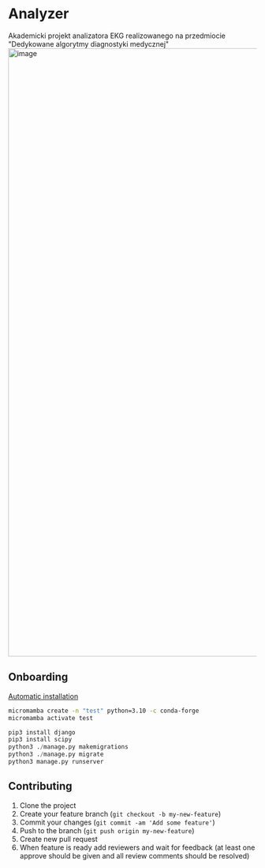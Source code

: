 # Analyzer
Akademicki projekt analizatora EKG realizowanego na przedmiocie "Dedykowane algorytmy diagnostyki medycznej"
[<img width="1231" alt="image" src="https://user-images.githubusercontent.com/22752828/202790800-678b2c61-5350-4608-bb71-5b9b9a2401cf.png">](https://coggle.it/diagram/Y3fhb71Eo51jevuX/t/-/6821abec65cb3b7c8fe64d795b9845c34a429eb27f34f7e216be326823b10820)

## Onboarding
<!-- [How to install and use pip on macOS ](https://gist.github.com/haircut/14705555d58432a5f01f9188006a04ed) -->
[Automatic installation](https://mamba.readthedocs.io/en/latest/installation.html)

```sh
micromamba create -n "test" python=3.10 -c conda-forge
micromamba activate test
```
<!-- How to install on Debian Linux
```sh
sudo apt update
sudo apt install libffi-dev libsqlite3-dev zlib1g-dev libncurses5-dev libgdbm-dev libnss3-dev libssl-dev build-essential libreadline-dev wget libbz2-dev
wget https://www.python.org/ftp/python/3.9.16/Python-3.9.16.tgz 
tar -xf Python-3.9.16.tgz
cd Python-3.9.16
./configure --enable-optimizations
make -j 8
sudo make altinstall
``` -->
```python
pip3 install django  
pip3 install scipy
python3 ./manage.py makemigrations
python3 ./manage.py migrate
python3 manage.py runserver
```

## Contributing

1. Clone the project
2. Create your feature branch (`git checkout -b my-new-feature`)
3. Commit your changes (`git commit -am 'Add some feature'`)
4. Push to the branch (`git push origin my-new-feature`)
5. Create new pull request
6. When feature is ready add reviewers and wait for feedback (at least one
   approve should be given and all review comments should be resolved)
